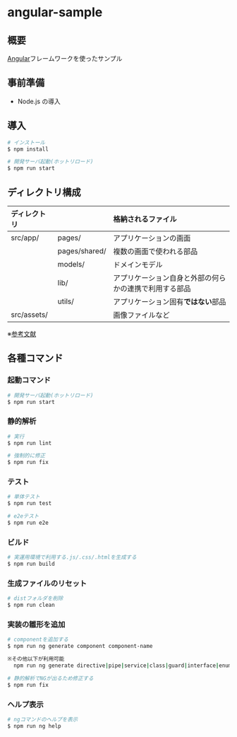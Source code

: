 # angular-sample

## 概要

[Angular](https://angular.jp)フレームワークを使ったサンプル

## 事前準備

- Node.js の導入

## 導入

```bash
# インストール
$ npm install

# 開発サーバ起動(ホットリロード)
$ npm run start
```

## ディレクトリ構成

|ディレクトリ| |格納されるファイル|
|:----|:----|:----|
|src/app/|pages/|アプリケーションの画面|
| |pages/shared/|複数の画面で使われる部品|
| |models/|ドメインモデル|
| |lib/|アプリケーション自身と外部の何らかの連携で利用する部品|
| |utils/|アプリケーション固有**ではない**部品|
|src/assets/| |画像ファイルなど|

※[参考文献](https://speakerdeck.com/okunokentaro/frontend-conference-2019)

## 各種コマンド

### 起動コマンド

```bash
# 開発サーバ起動(ホットリロード)
$ npm run start
```

### 静的解析

```bash
# 実行
$ npm run lint

# 強制的に修正
$ npm run fix
```

### テスト

```bash
# 単体テスト
$ npm run test

# e2eテスト
$ npm run e2e
```

### ビルド

```bash
# 実運用環境で利用する.js/.css/.htmlを生成する
$ npm run build
```

### 生成ファイルのリセット

```bash
# distフォルダを削除
$ npm run clean
```

### 実装の雛形を追加

```bash
# componentを追加する
$ npm run ng generate component component-name

※その他以下が利用可能
  npm run ng generate directive|pipe|service|class|guard|interface|enum|module

# 静的解析でNGが出るため修正する
$ npm run fix
```

### ヘルプ表示

```bash
# ngコマンドのヘルプを表示
$ npm run ng help
```
